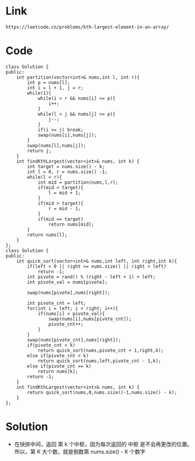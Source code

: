 # Link 
    https://leetcode.cn/problems/kth-largest-element-in-an-array/
# Code
    class Solution {
    public:
        int partition(vector<int>& nums,int l, int r){
            int p = nums[l];
            int i = l + 1, j = r;
            while(1){
                while(i < r && nums[i] <= p){
                    i++;
                }
                while(l < j && nums[j] >= p){
                    j--;
                }
                if(i >= j) break;
                swap(nums[i],nums[j]);
            }
            swap(nums[l],nums[j]);
            return j;
        }
        int findKthLargest(vector<int>& nums, int k) {
            int target = nums.size() - k;
            int l = 0, r = nums.size() -1;
            while(l < r){
                int mid = partition(nums,l,r);
                if(mid < target){
                    l = mid + 1;
                }
                if(mid > target){
                    r = mid - 1;
                }
                if(mid == target)
                    return nums[mid];
            }
            return nums[l];
        }
    };
    class Solution {
    public:
        int quick_sort(vector<int>& nums,int left, int right,int k){
            if(left < 0 || right >= nums.size() || right < left)
                return -1;
            int pivote = rand() % (right - left + 1) + left;
            int pivote_val = nums[pivote];

            swap(nums[pivote],nums[right]);

            int pivote_cnt = left;
            for(int i = left; i < right; i++){
                if(nums[i] < pivote_val){
                    swap(nums[i],nums[pivote_cnt]);
                    pivote_cnt++;
                }
            }
            swap(nums[pivote_cnt],nums[right]);
            if(pivote_cnt < k)
                return quick_sort(nums,pivote_cnt + 1,right,k);
            else if(pivote_cnt > k)
                return quick_sort(nums,left,pivote_cnt - 1,k);
            else if(pivote_cnt == k)
                return nums[k];
            return -1;
        }
        int findKthLargest(vector<int>& nums, int k) {
            return quick_sort(nums,0,nums.size()-1,nums.size() - k);
        }
    };
# Solution
  * 在快排中间，返回 第 k 个中枢，因为每次返回的 中枢 是不会再更改的位置。所以，第 K 大个数，就是倒数第 nums.size() - K 个数字
